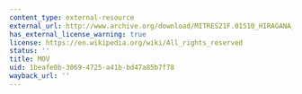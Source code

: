 ```yaml
---
content_type: external-resource
external_url: http://www.archive.org/download/MITRES21F.01S10_HIRAGANA_EXERCISES/4c4.mov
has_external_license_warning: true
license: https://en.wikipedia.org/wiki/All_rights_reserved
status: ''
title: MOV
uid: 1beafe0b-3069-4725-a41b-bd47a85b7f78
wayback_url: ''
---
```

